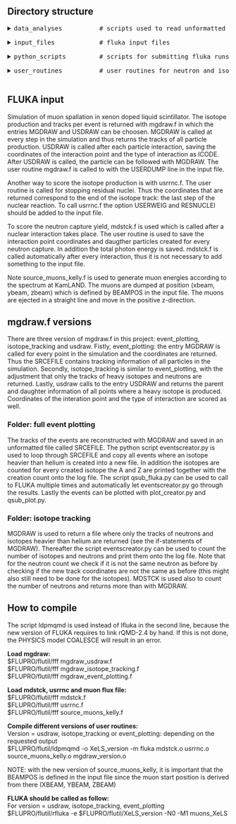 ## Directory structure
<pre>
<details><summary>data_analyses          # scripts used to read unformatted isotope and neutron files </summary>
<ul>- mdstck_reader.py: reads the unformatted file created with mdstck.f
- residnuc_reader.py: reads the unformatted file created with usrrnc.f
- usdrawisotopes_reader: reads and sums all unformatted isotope files created with eventscreator_usdraw.py</ul></details>
<details><summary>input_files            # fluka input files </summary>
<ul>- muons_XeLS.inp: cylinder of 40m height filled with KamLAND-XeLS
- muons_rock.inp: block of rock, 20 by 20 by 30 cm</ul></details>
<details><summary>python_scripts         # scripts for submitting fluka runs and creating mgdraw output </summary>
<ul>- eventscreator_usdraw.py: loops through mgdraw file and returns isotope spallation products: parents and daughters
- qsub_fluka_usdraw.py: submitting fluka run and creating spallation isotope info with eventscreator</ul><ol><details><summary>full_event_plotting    # tracks of all particle creation captured and plotted </summary>
<ul>- eventscreator_event_plotting.py: loops through mgdraw file and returns all particle tracks of events with spallation isotope production
- qsub_fluka_event_plotting.py: submitting fluka run and creating coordinate lists of events with spallation isotope production
- plot_creator_event_plotting.py: creates plots of all events with heavy isotopes</ul></details>
<details><summary>isotope_tracking       # tracks of all spallation isotopes are captured </summary>
<ul>- eventscreator_isotope_tracking.py: loops through mgdraw file and returns all isotope tracks
- qsub_fluka_isotope_tracking.py: submitting fluka run and creating spallation isotope track lists</ul></details></ol></details>
<details><summary>user_routines          # user routines for neutron and isotope count in fluka </summary>
<ul>- mdstck.f: neutron capture count and energies
- mgdraw_usdraw.f: entry usdraw called everytime an interaction takes place: events with isotope production returned
- source_muons_kelly.f: $10^5$ muon energies distributed according to muon flux at KamLAND
- usrrnc.f: istope production scored at the end of their paths</ul><ol><details><summary>full_event_plotting      # tracks of all particles followed </summary>
<ul>- mgdraw_event_plotting.f: mgdraw called at every step in the simulation and coordinates returned </ul></details>
<details><summary>isotope_tracking         # tracks of all isotopes followed </summary>
<ul>- mgdraw_isotope_tracking.f: mgdraw entry returns all track coordinates of heavy isotopes and neutrons </ul></details></ol></details>
</pre>

## FLUKA input

Simulation of muon spallation in xenon doped liquid scintillator. The isotope production and tracks per event is returned with mgdraw.f in which the entries MGDRAW and USDRAW can be choosen. MGDRAW is called at every step in the simulation and thus returns the tracks of all particle production. USDRAW is called after each particle interaction, saving the coordinates of the interaction point and the type of interaction as ICODE. After USDRAW is called, the particle can be followed with MGDRAW. The user routine mgdraw.f is called to with the USERDUMP line in the input file. 

Another way to score the isotope production is with usrrnc.f. The user routine is called for stopping residual nuclei. Thus the coordinates that are returned correspond to the end of the isotope track: the last step of the nuclear reaction. To call usrrnc.f the option USERWEIG and RESNUCLEI should be added to the input file.

To score the neutron capture yield, mdstck.f is used which is called after a nuclear interaction takes place. The user routine is used to save the interaction point coordinates and daugther particles created for every neutron capture. In addition the total photon energy is saved. mdstck.f is called automatically after every interaction, thus it is not necessary to add something to the input file.

Note source_muons_kelly.f is used to generate muon energies according to the spectrum at KamLAND. The muons are dumped at position (xbeam, ybeam, zbeam) which is defined by BEAMPOS in the input file. The muons are ejected in a straight line and move in the positive z-direction.

## mgdraw.f versions

There are three version of mgdraw.f in this project: event_plotting, isotope_tracking and usdraw. Fistly, event_plotting: the entry MGDRAW is called for every point in the simulation and the coordinates are returned. Thus the SRCEFILE contains tracking information of all particles in the simulation. Secondly, isotope_tracking is similar to event_plotting, with the adjustment that only the tracks of heavy isotopes and neutrons are returned. Lastly, usdraw calls to the entry USDRAW and returns the parent and daughter information of all points where a heavy isotope is produced. Coordinates of the interation point and the type of interaction are scored as well.

### Folder: full event plotting

The tracks of the events are reconstructed with MGDRAW and saved in an unformatted file called SRCEFILE. The python script eventscreator.py is used to loop through SRCEFILE and copy all events where an isotope heavier than helium is created into a new file. In addition the isotopes are counted for every created isotope the A and Z are printed together with the creation count onto the log file. The script qsub_fluka.py can be used to call to FLUKA multiple times and automatically let eventscreator.py go through the results. Lastly the events can be plotted with plot_creator.py and qsub_plot.py.

### Folder: isotope tracking

MGDRAW is used to return a file where only the tracks of neutrons and isotopes heavier than helium are returned (see the if-statements of MGDRAW). Thereafter the script eventscreator.py can be used to count the number of isotopes and neutrons and print them onto the log file. Note that for the neutron count we check if it is not the same neutron as before by checking if the new track coordinates are not the same as before (this might also still need to be done for the isotopes). MDSTCK is used also to count the number of neutrons and returns more than with MGDRAW.

## How to compile

The script ldpmqmd is used instead of lfluka in the second line, because the new version of FLUKA requires to link rQMD-2.4 by hand. If this is not done, the PHYSICS model COALESCE will result in an error. 

**Load mgdraw:**\
$FLUPRO/flutil/fff mgdraw_usdraw.f\
$FLUPRO/flutil/fff mgdraw_isotope_tracking.f\
$FLUPRO/flutil/fff mgdraw_event_plotting.f

**Load mdstck, usrrnc and muon flux file:**\
$FLUPRO/flutil/fff mdstck.f\
$FLUPRO/flutil/fff usrrnc.f\
$FLUPRO/flutil/fff source_muons_kelly.f

**Compile different versions of user routines:**\
Version = usdraw, isotope_tracking or event_plotting: depending on the requested output\
$FLUPRO/flutil/ldpmqmd -o XeLS_version -m fluka mdstck.o usrrnc.o source_muons_kelly.o mgdraw_version.o

NOTE: with the new version of source_muons_kelly, it is important that the BEAMPOS is defined in the input file since the muon start position is derived from there (XBEAM, YBEAM, ZBEAM)

**FLUKA should be called as follow:**\
For version = usdraw, isotope_tracking, event_plotting\
$FLUPRO/flutil/rfluka -e $FLUPRO/flutil/XeLS_version -N0 -M1 muons_XeLS
